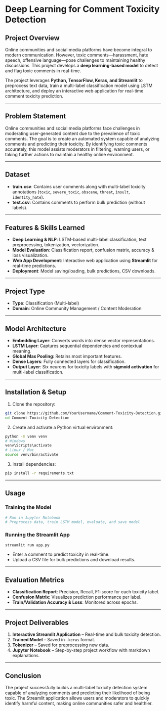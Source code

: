 # Deep Learning for Comment Toxicity Detection

## Project Overview
Online communities and social media platforms have become integral to modern communication. However, toxic comments—harassment, hate speech, offensive language—pose challenges to maintaining healthy discussions. This project develops a **deep learning-based model** to detect and flag toxic comments in real-time.

The project leverages **Python, TensorFlow, Keras, and Streamlit** to preprocess text data, train a multi-label classification model using LSTM architecture, and deploy an interactive web application for real-time comment toxicity prediction.

---

## Problem Statement
Online communities and social media platforms face challenges in moderating user-generated content due to the prevalence of toxic comments. The goal is to create an automated system capable of analyzing comments and predicting their toxicity. By identifying toxic comments accurately, this model assists moderators in filtering, warning users, or taking further actions to maintain a healthy online environment.

---

## Dataset
- **train.csv**: Contains user comments along with multi-label toxicity annotations (`toxic`, `severe_toxic`, `obscene`, `threat`, `insult`, `identity_hate`).
- **test.csv**: Contains comments to perform bulk prediction (without labels).

---

## Features & Skills Learned
- **Deep Learning & NLP**: LSTM-based multi-label classification, text preprocessing, tokenization, vectorization.
- **Model Evaluation**: Classification report, confusion matrix, accuracy & loss visualization.
- **Web App Development**: Interactive web application using **Streamlit** for real-time predictions.
- **Deployment**: Model saving/loading, bulk predictions, CSV downloads.

---

## Project Type
- **Type**: Classification (Multi-label)
- **Domain**: Online Community Management / Content Moderation

---

## Model Architecture
- **Embedding Layer**: Converts words into dense vector representations.
- **LSTM Layer**: Captures sequential dependencies and contextual meaning.
- **Global Max Pooling**: Retains most important features.
- **Dense Layers**: Fully connected layers for classification.
- **Output Layer**: Six neurons for toxicity labels with **sigmoid activation** for multi-label classification.

---

## Installation & Setup
1. Clone the repository:
```bash
git clone https://github.com/YourUsername/Comment-Toxicity-Detection.git
cd Comment-Toxicity-Detection
````

2. Create and activate a Python virtual environment:

```bash
python -m venv venv
# Windows
venv\Scripts\activate
# Linux / Mac
source venv/bin/activate
```

3. Install dependencies:

```bash
pip install -r requirements.txt
```

---

## Usage

### Training the Model

```python
# Run in Jupyter Notebook
# Preprocess data, train LSTM model, evaluate, and save model
```

### Running the Streamlit App

```bash
streamlit run app.py
```

* Enter a comment to predict toxicity in real-time.
* Upload a CSV file for bulk predictions and download results.

---

## Evaluation Metrics

* **Classification Report**: Precision, Recall, F1-score for each toxicity label.
* **Confusion Matrix**: Visualizes prediction performance per label.
* **Train/Validation Accuracy & Loss**: Monitored across epochs.

---

## Project Deliverables

1. **Interactive Streamlit Application** – Real-time and bulk toxicity detection.
2. **Trained Model** – Saved in `.keras` format.
3. **Tokenizer** – Saved for preprocessing new data.
4. **Jupyter Notebook** – Step-by-step project workflow with markdown explanations.

---

## Conclusion

The project successfully builds a multi-label toxicity detection system capable of analyzing comments and predicting their likelihood of being toxic. The Streamlit application allows users and moderators to quickly identify harmful content, making online communities safer and healthier.

